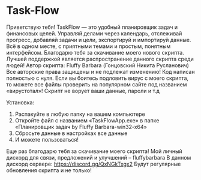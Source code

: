 # Task-Flow
Приветствую тебя!
TaskFlow — это удобный планировщик задач и финансовых целей. Управляй делами через календарь, отслеживай прогресс, добавляй задачи и цели, экспортируй и импортируй данные. Всё в одном месте, с приятными темами и простым, понятным интерфейсом.
Благодарю тебя за скачивание моего нового скрипта.
Лучшей поддержкой является распространение данного скрипта среди людей!
Автор скрипта: Fluffy Barbara (Гонцовский Никита Русланович)
Все авторские права защищены и не подлежат изменению!
Код написан полностью с нуля.
Если вы боитесь подловить вирус с моего скрипта, то можете все файлы проверить на популярном сайте под названием «вирустотал»!
Скрипт не ворует ваши данные, пароли и т.д

Установка:
1. Распакуйте в любую папку на вашем компьютере
2. Откройте файл с названием «TaskFlowApp.exe» в папке «Планировщик задач by Fluffy Barbara-win32-x64»
3. Сбросьте данные в настройках все данные
4. И можете пользоваться!

Еще раз благодарю тебя за скачивание моего скрипта!
Мой личный дискорд для связи, предложений и улучшений – fluffybarbara
В данном дискорд сервере:
https://discord.gg/QxNGkTxgx2
Будут регулярные обновления скрипта и не только!
